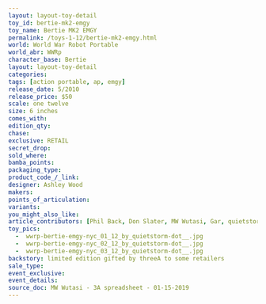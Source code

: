 ```yaml
---
layout: layout-toy-detail 
toy_id: bertie-mk2-emgy
toy_name: Bertie MK2 EMGY
permalink: /toys-1-12/bertie-mk2-emgy.html
world: World War Robot Portable
world_abr: WWRp
character_base: Bertie
layout: layout-toy-detail
categories: 
tags: [action portable, ap, emgy]
release_date: 5/2010
release_price: $50 
scale: one twelve
size: 6 inches
comes_with: 
edition_qty: 
chase: 
exclusive: RETAIL
secret_drop: 
sold_where: 
bamba_points: 
packaging_type: 
product_code_/_link: 
designer: Ashley Wood
makers: 
points_of_articulation: 
variants: 
you_might_also_like: 
article_contributors: [Phil Back, Don Slater, MW Wutasi, Gar, quietstorm__]
toy_pics: 
  -  wwrp-bertie-emgy-nyc_01_12_by_quietstorm-dot__.jpg
  -  wwrp-bertie-emgy-nyc_02_12_by_quietstorm-dot__.jpg
  -  wwrp-bertie-emgy-nyc_03_12_by_quietstorm-dot__.jpg
backstory: limited edition gifted by threeA to some retailers
sale_type: 
event_exclusive: 
event_details: 
source_doc: MW Wutasi - 3A spreadsheet - 01-15-2019
---
```

